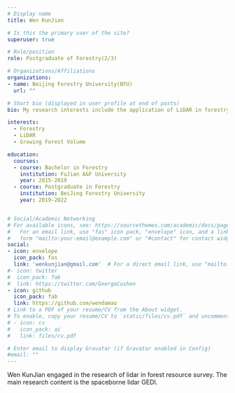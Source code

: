 ```yaml
---
# Display name
title: Wen KunJian 

# Is this the primary user of the site?
superuser: true

# Role/position
role: Postgraduate of Forestry(2/3)

# Organizations/Affiliations
organizations:
- name: Beijing Forestry University(BFU)
  url: ""

# Short bio (displayed in user profile at end of posts)
bio: My research interests include the application of LiDAR in forestry.

interests:
  - Forestry
  - LiDAR
  - Growing Forest Volume 

education:
  courses:
  - course: Bachelor in Forestry
    institution: FuJian A&F University
    year: 2015-2019
  - course: Postgraduate in Forestry
    institution: BeiJing Forestry University
    year: 2019-2022


# Social/Academic Networking
# For available icons, see: https://sourcethemes.com/academic/docs/page-builder/#icons
#   For an email link, use "fas" icon pack, "envelope" icon, and a link in the
#   form "mailto:your-email@example.com" or "#contact" for contact widget.
social:
- icon: envelope
  icon_pack: fas
  link: 'wenkunjian@gmail.com'  # For a direct email link, use "mailto:test@example.org".
#- icon: twitter
#  icon_pack: fab
#  link: https://twitter.com/GeorgeCushen
- icon: github
  icon_pack: fab
  link: https://github.com/wendamao
# Link to a PDF of your resume/CV from the About widget.
# To enable, copy your resume/CV to `static/files/cv.pdf` and uncomment the lines below.
# - icon: cv
#   icon_pack: ai
#   link: files/cv.pdf

# Enter email to display Gravatar (if Gravatar enabled in Config)
#email: ""
---
```


Wen KunJian engaged in the research of lidar in forest resource survey. The main research content is the spaceborne lidar GEDI.
